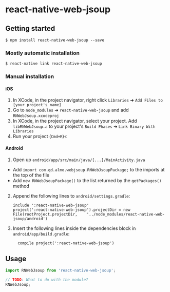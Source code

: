 
# react-native-web-jsoup

## Getting started

`$ npm install react-native-web-jsoup --save`

### Mostly automatic installation

`$ react-native link react-native-web-jsoup`

### Manual installation


#### iOS

1. In XCode, in the project navigator, right click `Libraries` ➜ `Add Files to [your project's name]`
2. Go to `node_modules` ➜ `react-native-web-jsoup` and add `RNWebJsoup.xcodeproj`
3. In XCode, in the project navigator, select your project. Add `libRNWebJsoup.a` to your project's `Build Phases` ➜ `Link Binary With Libraries`
4. Run your project (`Cmd+R`)<

#### Android

1. Open up `android/app/src/main/java/[...]/MainActivity.java`
  - Add `import com.qd.almo.webjsoup.RNWebJsoupPackage;` to the imports at the top of the file
  - Add `new RNWebJsoupPackage()` to the list returned by the `getPackages()` method
2. Append the following lines to `android/settings.gradle`:
  	```
  	include ':react-native-web-jsoup'
  	project(':react-native-web-jsoup').projectDir = new File(rootProject.projectDir, 	'../node_modules/react-native-web-jsoup/android')
  	```
3. Insert the following lines inside the dependencies block in `android/app/build.gradle`:
  	```
      compile project(':react-native-web-jsoup')
  	```


## Usage
```javascript
import RNWebJsoup from 'react-native-web-jsoup';

// TODO: What to do with the module?
RNWebJsoup;
```
  